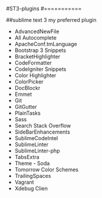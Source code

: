 #ST3-plugins
#===========

##sublime text 3 my preferred plugin

* AdvancedNewFile
* All Autocomplete
* ApacheConf.tmLanguage
* Bootstrap 3 Snippets
* BracketHighlighter
* CodeFormatter
* CodeIgniter Snippets
* Color Highlighter
* ColorPicker
* DocBlockr
* Emmet
* Git
* GitGutter
* PlainTasks
* Sass
* Search Stack Overflow
* SideBarEnhancements
* SublimeCodeIntel
* SublimeLinter
* SublimeLinter-php
* TabsExtra
* Theme - Soda
* Tomorrow Color Schemes
* TrailingSpaces
* Vagrant
* Xdebug Clien
